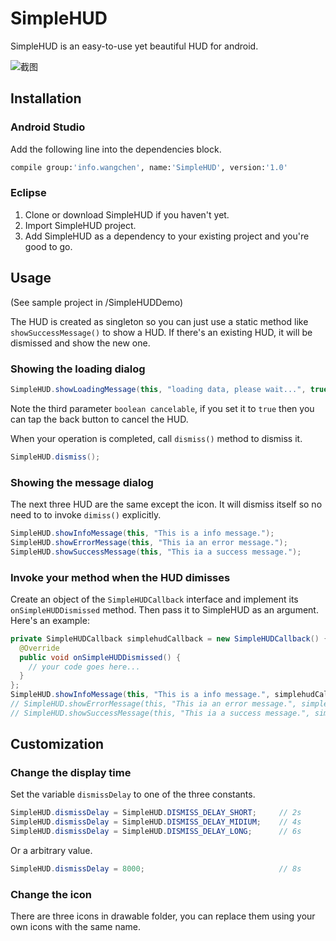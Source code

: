 SimpleHUD
=========

SimpleHUD is an easy-to-use yet beautiful HUD for android.

![截图](https://raw.githubusercontent.com/wangvsa/SimpleHUD/master/screenshots/screenshot.png)

## Installation

### Android Studio

Add the following line into the dependencies block.
```bash
compile group:'info.wangchen', name:'SimpleHUD', version:'1.0'
```

### Eclipse
1. Clone or download SimpleHUD if you haven't yet.
2. Import SimpleHUD project.
3. Add SimpleHUD as a dependency to your existing project and you're good to go.





## Usage

(See sample project in /SimpleHUDDemo)

The HUD is created as singleton so you can just use a static method like `showSuccessMessage()` to show a HUD.
If there's an existing HUD, it will be dismissed and show the new one.

### Showing the loading dialog

```java
SimpleHUD.showLoadingMessage(this, "loading data, please wait...", true);
```

Note the third parameter `boolean cancelable`, if you set it to `true` then you can tap the back button to cancel the HUD.

When your operation is completed, call `dismiss()` method to dismiss it.
```java
SimpleHUD.dismiss();
```

### Showing the message dialog

The next three HUD are the same except the icon.
It will dismiss itself so no need to to invoke `dimiss()` explicitly.

```java
SimpleHUD.showInfoMessage(this, "This is a info message.");
SimpleHUD.showErrorMessage(this, "This ia an error message.");
SimpleHUD.showSuccessMessage(this, "This ia a success message.");
```

### Invoke your method when the HUD dimisses

Create an object of the  `SimpleHUDCallback` interface and implement its `onSimpleHUDDismissed` method.
Then pass it to SimpleHUD as an argument. Here's an example:

```java
private SimpleHUDCallback simplehudCallback = new SimpleHUDCallback() {
  @Override
  public void onSimpleHUDDismissed() {
    // your code goes here...
  }
};
SimpleHUD.showInfoMessage(this, "This is a info message.", simplehudCallback);
// SimpleHUD.showErrorMessage(this, "This ia an error message.", simplehudCallback);
// SimpleHUD.showSuccessMessage(this, "This ia a success message.", simplehudCallback);
```


## Customization

### Change the display time

Set the variable `dismissDelay` to one of the three constants.
```java
SimpleHUD.dismissDelay = SimpleHUD.DISMISS_DELAY_SHORT;     // 2s
SimpleHUD.dismissDelay = SimpleHUD.DISMISS_DELAY_MIDIUM;    // 4s
SimpleHUD.dismissDelay = SimpleHUD.DISMISS_DELAY_LONG;      // 6s
```

Or a arbitrary value.
```java
SimpleHUD.dismissDelay = 8000;                              // 8s
```

### Change the icon

There are three icons in drawable folder, you can replace them using your own icons with the same name.
